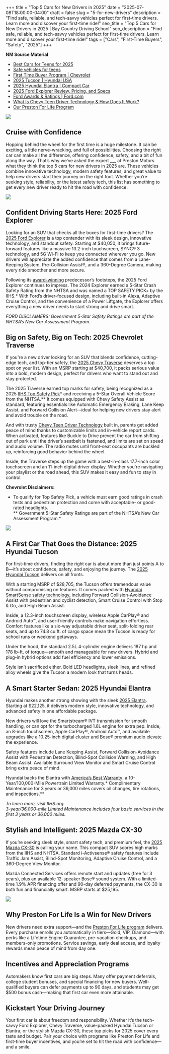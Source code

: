 +++
title             = "Top 5 Cars for New Drivers in 2025"
date              = "2025-07-08T18:00:00-04:00"
draft             = false
slug              = "5-for-new-drivers"
description       = "Find safe, reliable, and tech-savvy vehicles perfect for first-time drivers. Learn more and discover your first-time ride!"
seo_title         = "Top 5 Cars for New Drivers in 2025 | Bay Country Driving School"
seo_description   = "Find safe, reliable, and tech-savvy vehicles perfect for first-time drivers. Learn more and discover your first-time ride!"
tags              = ["Cars", "First-Time Buyers", "Safety", "2025"]
+++

**NM Source Material**  
- [Best Cars for Teens for 2025](https://www.caranddriver.com/rankings/best-cars-for-teens)  
- [Safe vehicles for teens](https://www.iihs.org/ratings/safe-vehicles-for-teens)  
- [First Time Buyer Program | Chevrolet](https://www.chevrolet.com/first-time-buyer)  
- [2025 Tucson | Hyundai USA](https://www.hyundaiusa.com/us/en/vehicles/tucson)  
- [2025 Hyundai Elantra | Compact Car](https://www.hyundaiusa.com/us/en/vehicles/elantra)  
- [2025 Ford Explorer Review, Pricing, and Specs](https://www.caranddriver.com/ford/explorer)  
- [Ford Awards & Ratings | Ford.com](https://www.ford.com/awards/)  
- [What Is Chevy Teen Driver Technology & How Does It Work?](https://www.prestonchevy.com/blogs/3450/chevy-teen-driver-technology/)  
- [Our Preston For Life Program](https://www.prestonchevy.com/prestonforlife.html)

![](https://res.cloudinary.com/dafjqauwb/image/upload/v1752012913/vroom/5-new-cars/BCDS-LPI-Blog-Top5CarsForNewDrivers-Hero_lqpqxw.jpg)

## Cruise with Confidence

Hopping behind the wheel for the first time is a huge milestone. It can be exciting, a little nerve-wracking, and full of possibilities. Choosing the right car can make all the difference, offering confidence, safety, and a bit of fun along the way. That’s why we’ve asked the expert ___ at Preston Motors what they think the top 5 cars for new drivers in 2025 are. These vehicles combine innovative technology, modern safety features, and great value to help new drivers start their journey on the right foot. Whether you’re seeking style, reliability, or the latest safety tech, this list has something to get every new driver ready to hit the road with confidence.

![](https://res.cloudinary.com/dafjqauwb/image/upload/v1752012913/vroom/5-new-cars/BCDS-LPI-Blog-Top5CarsForNewDrivers-SB1_v0ppml.jpg)

## Confident Driving Starts Here: 2025 Ford Explorer

Looking for an SUV that checks all the boxes for first-time drivers? The [2025 Ford Explorer](https://www.prestonmotor.com/searchnew.aspx?Make=Ford&ModelAndTrim=Explorer) is a top contender with its sleek design, innovative technology, and standout safety. Starting at \$40,050, it brings future-forward features like a massive 13.2-inch touchscreen, SYNC® 3 technology, and 5G Wi-Fi to keep you connected wherever you go. New drivers will appreciate the added confidence that comes from a Lane-Keeping System, Pre-Collision Assist®, and a 360-Degree Camera, making every ride smoother and more secure.

Following its [award-winning](https://www.ford.com/awards/) predecessor’s footsteps, the 2025 Ford Explorer continues to impress. The 2024 Explorer earned a 5-Star Crash Safety Rating from the NHTSA and was named a TOP SAFETY PICK+ by the IIHS.* With Ford’s driver-focused design, including built-in Alexa, Adaptive Cruise Control, and the convenience of a Power Liftgate, the Explorer offers everything a new driver needs to start strong and drive smart.

*FORD DISCLAIMERS:* *Government 5-Star Safety Ratings are part of the NHTSA’s New Car Assessment Program.*

## Big on Safety, Big on Tech: 2025 Chevrolet Traverse

If you're a new driver looking for an SUV that blends confidence, cutting-edge tech, and top-tier safety, the [2025 Chevy Traverse](https://www.prestonmotor.com/searchnew.aspx?Make=Chevrolet&ModelAndTrim=Traverse) deserves a top spot on your list. With an MSRP starting at \$40,700, it packs serious value into a bold, modern design, perfect for drivers who want to stand out and stay protected.

The 2025 Traverse earned top marks for safety, being recognized as a 2025 [IIHS Top Safety Pick](https://www.iihs.org/ratings/vehicle/chevrolet/traverse-4-door-suv/2025)* and receiving a 5-Star Overall Vehicle Score from the NHTSA.** It comes equipped with Chevy Safety Assist as standard, featuring essentials like Automatic Emergency Braking, Lane Keep Assist, and Forward Collision Alert—ideal for helping new drivers stay alert and avoid trouble on the road.

And with trusty [Chevy Teen Driver Technology](https://www.prestonchevy.com/blogs/3450/chevy-teen-driver-technology/) built in, parents get added peace of mind thanks to customizable limits and in-vehicle report cards. When activated, features like Buckle to Drive prevent the car from shifting out of park until the driver’s seatbelt is fastened, and limits are set on speed and audio volume. The radio mutes until front-seat occupants are buckled up, reinforcing good behavior behind the wheel.

Inside, the Traverse steps up the game with a best-in-class 17.7-inch color touchscreen and an 11-inch digital driver display. Whether you're navigating your playlist or the road ahead, this SUV makes it easy and fun to stay in control.

**Chevrolet Disclaimers:**  
* To qualify for Top Safety Pick, a vehicle must earn good ratings in crash tests and pedestrian protection and come with acceptable- or good-rated headlights.  
** Government 5-Star Safety Ratings are part of the NHTSA’s New Car Assessment Program.*

![](https://res.cloudinary.com/dafjqauwb/image/upload/v1752012914/vroom/5-new-cars/BCDS-LPI-Blog-Top5CarsForNewDrivers-SB2_vsuajs.jpg)

## A First Car That Goes the Distance: 2025 Hyundai Tucson

For first-time drivers, finding the right car is about more than just points A to B—it’s about confidence, safety, and enjoying the journey. The [2025 Hyundai Tucson](https://www.prestonmotor.com/searchnew.aspx?Make=Hyundai&ModelAndTrim=Tucson) delivers on all fronts.

With a starting MSRP of \$28,705, the Tucson offers tremendous value without compromising on features. It comes packed with [Hyundai SmartSense safety technology](https://www.hyundaiusa.com/us/en/safety), including Forward Collision-Avoidance Assist with pedestrian and cyclist detection, Smart Cruise Control with Stop & Go, and High Beam Assist.

Inside, a 12.3-inch touchscreen display, wireless Apple CarPlay® and Android Auto™, and user-friendly controls make navigation effortless. Comfort features like a six-way adjustable driver seat, split-folding rear seats, and up to 74.8 cu.ft. of cargo space mean the Tucson is ready for school runs or weekend getaways.

Under the hood, the standard 2.5L 4-cylinder engine delivers 187 hp and 178 lb­-ft. of torque—smooth and manageable for new drivers. Hybrid and plug-in hybrid options add fuel efficiency and lower emissions.

Style isn’t sacrificed either. Bold LED headlights, sleek lines, and refined alloy wheels give the Tucson a modern look that turns heads.

## A Smart Starter Sedan: 2025 Hyundai Elantra

Hyundai makes another strong showing with the sleek [2025 Elantra](https://www.prestonmotor.com/searchnew.aspx?Make=Hyundai&ModelAndTrim=Elantra). Starting at \$22,125, it delivers modern style, innovative technology, and advanced safety in one affordable package.

New drivers will love the Smartstream® IVT transmission for smooth handling, or can opt for the turbocharged 1.6L engine for extra pep. Inside, an 8-inch touchscreen, Apple CarPlay®, Android Auto™, and available upgrades like a 10.25-inch digital cluster and Bose® premium audio elevate the experience.

Safety features include Lane Keeping Assist, Forward Collision-Avoidance Assist with Pedestrian Detection, Blind-Spot Collision Warning, and High Beam Assist. Available Surround View Monitor and Smart Cruise Control bring extra peace of mind.

Hyundai backs the Elantra with [America’s Best Warranty](https://www.hyundaiusa.com/us/en/assurance/america-best-warranty): a 10-Year/100,000-Mile Powertrain Limited Warranty.* Complimentary Maintenance for 3 years or 36,000 miles covers oil changes, tire rotations, and inspections.**

*To learn more, visit IIHS.org.*  
*3-year/36,000-mile Limited Maintenance includes four basic services in the first 3 years or 36,000 miles.*

## Stylish and Intelligent: 2025 Mazda CX-30

If you’re seeking sleek style, smart safety tech, and premium feel, the [2025 Mazda CX-30](https://www.prestonmotor.com/searchnew.aspx?Make=Mazda&ModelAndTrim=Mazda%20CX-30) is calling your name. This compact SUV scores high marks from the IIHS and NHTSA. Standard i-Activsense® safety features include Traffic Jam Assist, Blind-Spot Monitoring, Adaptive Cruise Control, and a 360-Degree View Monitor.

Mazda Connected Services offers remote start and updates (free for 3 years), plus an available 12-speaker Bose® sound system. With a limited-time 1.9% APR financing offer and 90-day deferred payments, the CX-30 is both fun and financially smart. MSRP starts at \$25,195.

![](https://res.cloudinary.com/dafjqauwb/image/upload/v1752012913/vroom/5-new-cars/BCDS-LPI-Blog-Top5CarsForNewDrivers-SB3_icolf4.jpg)

## Why Preston For Life Is a Win for New Drivers

New drivers need extra support—and the [Preston For Life program](https://www.prestonmotor.com/preston-for-life.html) delivers. Every purchase enrolls you automatically in tiers—Gold, VIP, Diamond—with perks like a Lifetime Engine Guarantee, pre-vacation checkups, and members-only promotions. Service savings, early deal access, and loyalty rewards mean peace of mind from day one.

## Incentives and Appreciation Programs

Automakers know first cars are big steps. Many offer payment deferrals, college student bonuses, and special financing for new buyers. Well-qualified buyers can defer payments up to 90 days, and students may get \$500 bonus cash—making that first car even more attainable.

## Kickstart Your Driving Journey

Your first car is about freedom and responsibility. Whether it’s the tech-savvy Ford Explorer, Chevy Traverse, value-packed Hyundai Tucson or Elantra, or the stylish Mazda CX-30, these top picks for 2025 cover every taste and budget. Pair your choice with programs like Preston For Life and first-time buyer incentives, and you’re set to hit the road with confidence—and a smile.

